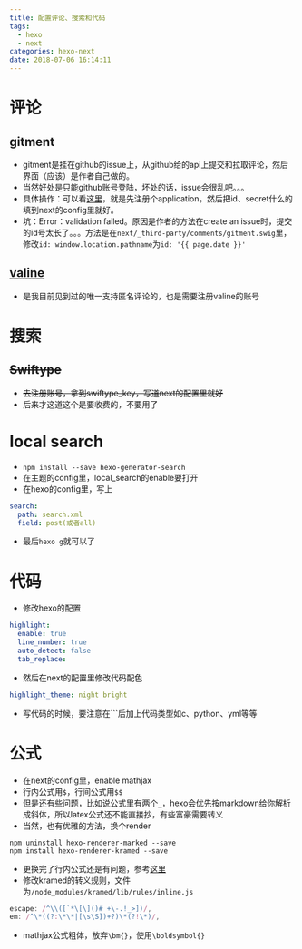 ```yaml
---
title: 配置评论、搜索和代码
tags:
  - hexo
  - next
categories: hexo-next
date: 2018-07-06 16:14:11
---
```


# 评论

## gitment

- gitment是挂在github的issue上，从github给的api上提交和拉取评论，然后界面（应该）是作者自己做的。
- 当然好处是只能github账号登陆，坏处的话，issue会很乱吧。。。
- 具体操作：可以看[这里](http://xichen.pub/2018/01/31/2018-01-31-gitment/)，就是先注册个application，然后把id、secret什么的填到next的config里就好。
- 坑：Error：validation failed。原因是作者的方法在create an issue时，提交的id号太长了。。。方法是在`next/_third-party/comments/gitment.swig`里，修改`id: window.location.pathname`为`id: '{{ page.date }}'`

## [valine](https://valine.js.org/)

- 是我目前见到过的唯一支持匿名评论的，也是需要注册valine的账号

# 搜索

## ~~Swiftype~~

- ~~去注册账号，拿到swiftype_key，写道next的配置里就好~~
- 后来才这道这个是要收费的，不要用了

# local search

- `npm install --save hexo-generator-search`
- 在主题的config里，local_search的enable要打开
- 在hexo的config里，写上

```yml
search:
  path: search.xml
  field: post(或者all)
```

- 最后`hexo g`就可以了

# 代码

- 修改hexo的配置

```yml
highlight:
  enable: true
  line_number: true
  auto_detect: false
  tab_replace:
```

- 然后在next的配置里修改代码配色

```yml
highlight_theme: night bright
```

- 写代码的时候，要注意在```后加上代码类型如c、python、yml等等

# 公式

- 在next的config里，enable mathjax
- 行内公式用`$`，行间公式用`$$`
- 但是还有些问题，比如说公式里有两个`_`，hexo会优先按markdown给你解析成斜体，所以latex公式还不能直接抄，有些富豪需要转义
- 当然，也有优雅的方法，换个render

```shell
npm uninstall hexo-renderer-marked --save
npm install hexo-renderer-kramed --save
```

- 更换完了行内公式还是有问题，参考[这里](https://www.jianshu.com/p/e8d433a2c5b7)
- 修改kramed的转义规则，文件为`/node_modules/kramed/lib/rules/inline.js`

```js
escape: /^\\([`*\[\]()# +\-.!_>])/,
em: /^\*((?:\*\*|[\s\S])+?)\*(?!\*)/,
```

- mathjax公式粗体，放弃`\bm{}`，使用`\boldsymbol{}`
